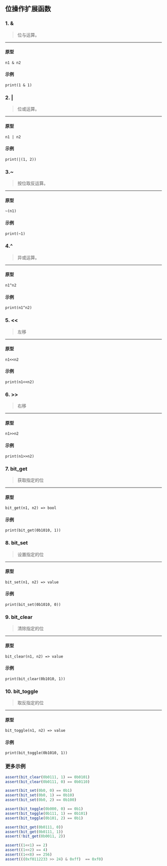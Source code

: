 ﻿## 位操作扩展函数

### 1. &

> 位与运算。
----------------------------

#### 原型

```
n1 & n2
```

#### 示例

```
print(1 & 1)
```

### 2. |

> 位或运算。
----------------------------

#### 原型

```
n1 | n2
```

#### 示例

```
print(|(1, 2))
```

### 3.~

> 按位取反运算。
----------------------------

#### 原型

```
~(n1)
```

#### 示例

```
print(~1)
```

### 4.^

> 异或运算。
----------------------------

#### 原型

```
n1^n2
```

#### 示例

```
print(n1^n2)
```

### 5. <<

> 左移
----------------------------

#### 原型

```
n1<<n2
```

#### 示例

```
print(n1<<n2)
```

### 6. >>

> 右移
----------------------------

#### 原型

```
n1>>n2
```

#### 示例

```
print(n1>>n2)
```

### 7. bit_get

> 获取指定的位
----------------------------

#### 原型

```
bit_get(n1, n2) => bool
```

#### 示例

```
print(bit_get(0b1010, 1))
```

### 8. bit_set

> 设置指定的位
----------------------------

#### 原型

```
bit_set(n1, n2) => value
```

#### 示例

```
print(bit_set(0b1010, 0))
```

### 9. bit_clear

> 清除指定的位
----------------------------

#### 原型

```
bit_clear(n1, n2) => value
```

#### 示例

```
print(bit_clear(0b1010, 1))
```

### 10. bit_toggle

> 取反指定的位
----------------------------

#### 原型

```
bit_toggle(n1, n2) => value
```

#### 示例

```
print(bit_toggle(0b1010, 1))
```

### 更多示例

```js
assert(bit_clear(0b0111, 1) == 0b0101)
assert(bit_clear(0b0111, 0) == 0b0110)

assert(bit_set(0b0, 0) == 0b1)
assert(bit_set(0b0, 1) == 0b10)
assert(bit_set(0b0, 2) == 0b100)

assert(bit_toggle(0b000, 0) == 0b1)
assert(bit_toggle(0b111, 1) == 0b101)
assert(bit_toggle(0b101, 2) == 0b1)

assert(bit_get(0b0111, 0))
assert(bit_get(0b0111, 1))
assert(!bit_get(0b0011, 2))

assert((1<<1) == 2)
assert((1<<2) == 4)
assert((1<<8) == 256)
assert(((0xf0112233 >> 24) & 0xff)  == 0xf0)
```
